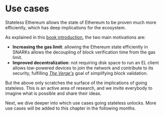 # Use cases

Stateless Ethereum allows the state of Ethereum to be proven much more efficiently, which has deep implications for the ecosystem.

As explained in this [book introduction](../introduction.md), the two main motivations are:

- **Increasing the gas limit**: allowing the Ethereum state efficiently in SNARKs allows the decoupling of block verification time from the gas limit.
- **Improved decentralization**: not requiring disk space to run an EL client allows low-powered devices to join the network and contribute to its security, fulfilling [*The Verge's*](assets/theverge.jpeg) goal of simplifying block validation.

But the above only scratches the surface of the implications of going stateless. This is an active area of research, and we invite everybody to imagine what is possible and share their ideas.

Next, we dive deeper into which use cases going stateless unlocks. More use cases will be added to this chapter in the following months.
